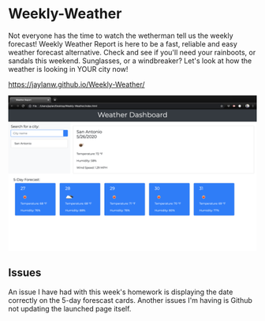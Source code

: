 # Weekly-Weather

Not everyone has the time to watch the wetherman tell us the weekly forecast! Weekly Weather Report is here to be a fast, reliable and easy weather forecast alternative. Check and see if you'll need your rainboots, or sandals this weekend. Sunglasses, or a windbreaker? Let's look at how the weather is looking in YOUR city now!


https://jaylanw.github.io/Weekly-Weather/

![alt text](https://github.com/jaylanw/Weekly-Weather/blob/master/Assets/Screen%20Shot%202020-05-26%20at%2011.14.12%20PM-1.png)

## Issues
An issue I have had with this week's homework is displaying the date correctly on the 5-day forescast cards. Another issues I'm having is Github not updating the launched page itself. 
